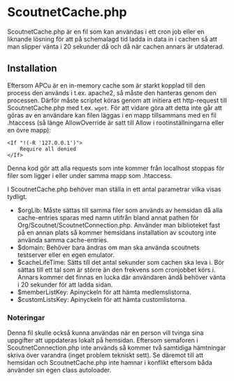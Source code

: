 # ScoutnetCache.php
ScoutnetCache.php är en fil som kan användas i ett cron job eller en liknande lösning för att på schemalagd tid ladda in data in i cachen så att man slipper vänta i 20 sekunder då och då när cachen annars är utdaterad.

## Installation
Eftersom APCu är en in-memory cache som är starkt kopplad till den process den används i t.ex. apache2, så måste den hanteras genom den processen. Därför måste scriptet köras genom att initiera ett http-request till ScoutnetCache.php med t.ex. ``` wget ```. För att vidare göra att detta inte går att göras av en användare kan filen läggas i en mapp tillsammans med en fil .htaccess (så länge AllowOverride är satt till Allow i rootinställningarna eller en övre mapp):

```
<If "!(-R '127.0.0.1')">
	Require all denied
</If>
```

Denna kod gör att alla requests som inte kommer från localhost stoppas för filer som ligger i eller under samma mapp som .htaccess.

I ScoutnetCache.php behöver man ställa in ett antal parametrar vilka visas tydligt.

* $orgLib: Måste sättas till samma filer som används av hemsidan då alla cache-entries sparas med namn utifrån bland annat pathen för Org/Scoutnet/ScoutnetConnection.php. Använder man biblioteket fast på en annan plats så kommer hemsidans installation av scoutorg inte använda samma cache-entries.
* $domain: Behöver bara ändras om man ska använda scoutnets testserver eller en egen emulator.
* $cacheLifeTime: Sätts till det antal sekunder som cachen ska leva i. Bör sättas till ett tal som är större än den frekvens som cronjobbet körs i. Annars kommer det finnas en lucka där användaren ändå behöver vänta i 20 sekunder för att ladda sidan.
* $memberListKey: Apinyckeln för att hämta medlemslistorna.
* $customListsKey: Apinyckeln för att hämta customlistorna.

### Noteringar
Denna fil skulle också kunna användas när en person vill tvinga sina uppgifter att uppdateras lokalt på hemsidan. Eftersom semaforen i ScoutnetConnection.php inte används så kommer två samtidiga hämtningar skriva över varandra (inget problem tekniskt sett). Se däremot till att hemsidan och ScoutnetCache.php inte hamnar i konflikt eftersom båda använder sin egen class autoloader.
